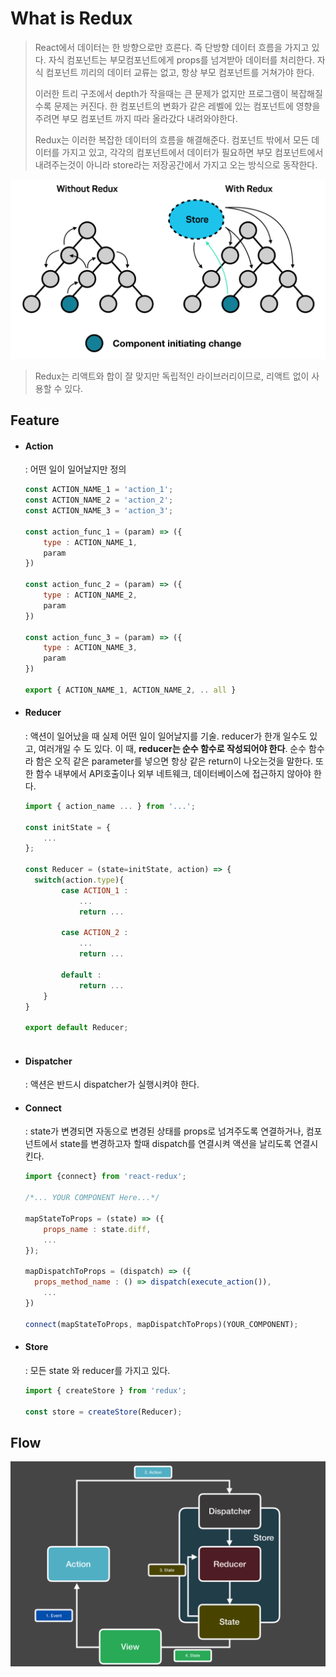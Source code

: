 # What is Redux

> React에서 데이터는 한 방향으로만 흐른다. 즉 단방향 데이터 흐름을 가지고 있다. 자식 컴포넌트는 부모컴포넌트에게 props를 넘겨받아 데이터를 처리한다. 자식 컴포넌트 끼리의 데이터 교류는 없고, 항상 부모 컴포넌트를 거쳐가야 한다. 
>
> 이러한 트리 구조에서 depth가 작을때는 큰 문제가 없지만 프로그램이 복잡해질수록 문제는 커진다. 한 컴포넌트의 변화가 같은 레벨에 있는 컴포넌트에 영향을 주려면 부모 컴포넌트 까지 따라 올라갔다 내려와야한다.
>
> Redux는 이러한 복잡한 데이터의 흐름을 해결해준다. 컴포넌트 밖에서 모든 데이터를 가지고 있고, 각각의 컴포넌트에서 데이터가 필요하면 부모 컴포넌트에서 내려주는것이 아니라 store라는 저장공간에서 가지고 오는 방식으로 동작한다.



![redux](./redux.png)



> Redux는 리액트와 합이 잘 맞지만 독립적인 라이브러리이므로, 리액트 없이 사용할 수 있다.



## Feature

- #### Action

  : 어떤 일이 일어날지만 정의

  ```javascript
  const ACTION_NAME_1 = 'action_1';
  const ACTION_NAME_2 = 'action_2';
  const ACTION_NAME_3 = 'action_3';
  
  const action_func_1 = (param) => ({
      type : ACTION_NAME_1,
      param
  })
  
  const action_func_2 = (param) => ({
      type : ACTION_NAME_2,
      param
  })
  
  const action_func_3 = (param) => ({
      type : ACTION_NAME_3,
      param
  })
  
  export { ACTION_NAME_1, ACTION_NAME_2, .. all }
  ```

  

- #### Reducer

  : 액션이 일어났을 때 실제 어떤 일이 일어날지를 기술. reducer가 한개 일수도 있고, 여러개일 수 도 있다. 이 때, **reducer는 순수 함수로 작성되어야 한다**. 순수 함수라 함은 오직 같은 parameter를 넣으면 항상 같은 return이 나오는것을 말한다. 또한 함수 내부에서 API호출이나 외부 네트웨크, 데이터베이스에 접근하지 않아야 한다.

  ```javascript
  import { action_name ... } from '...';
  
  const initState = {
      ...
  };
    
  const Reducer = (state=initState, action) => {
  	switch(action.type){
          case ACTION_1 : 
              ...
              return ...
  
          case ACTION_2 : 
              ...
              return ...
  
          default : 
              return ...
      }
  }
      
  export default Reducer;
     
  ```

  

- #### Dispatcher

  : 액션은 반드시 dispatcher가 실행시켜야 한다.

- #### Connect

  : state가 변경되면 자동으로 변경된 상태를 props로 넘겨주도록 연결하거나, 컴포넌트에서 state를 변경하고자 할때 dispatch를 연결시켜 액션을 날리도록 연결시킨다.

  ```javascript
  import {connect} from 'react-redux';
  
  /*... YOUR COMPONENT Here...*/
  
  mapStateToProps = (state) => ({
      props_name : state.diff,
      ...
  });
      
  mapDispatchToProps = (dispatch) => ({
  	props_method_name : () => dispatch(execute_action()),
      ...
  })
  
  connect(mapStateToProps, mapDispatchToProps)(YOUR_COMPONENT);
  ```

  

- #### Store

  : 모든 state 와 reducer를 가지고 있다.

  ```javascript
  import { createStore } from 'redux';
  
  const store = createStore(Reducer);
  ```



## Flow

![reduxFlow](./reduxFlow.png)

